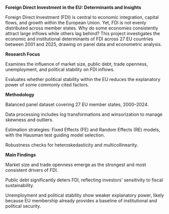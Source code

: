 **Foreign Direct Investment in the EU: Determinants and Insights**

Foreign Direct Investment (FDI) is central to economic integration, capital flows, and growth within the European Union. Yet, FDI is not evenly distributed across member states. Why do some economies consistently attract large inflows while others lag behind? This project investigates the economic and institutional determinants of FDI across 27 EU countries between 2001 and 2025, drawing on panel data and econometric analysis.

**Research Focus**

Examines the influence of market size, public debt, trade openness, unemployment, and political stability on FDI inflows.

Evaluates whether political stability within the EU reduces the explanatory power of some commonly cited factors.

**Methodology**

Balanced panel dataset covering 27 EU member states, 2000–2024.

Data processing includes log transformations and winsorization to manage skewness and outliers.

Estimation strategies: Fixed Effects (FE) and Random Effects (RE) models, with the Hausman test guiding model selection.

Robustness checks for heteroskedasticity and multicollinearity.

**Main Findings**

Market size and trade openness emerge as the strongest and most consistent drivers of FDI.

Public debt significantly deters FDI, reflecting investors’ sensitivity to fiscal sustainability.

Unemployment and political stability show weaker explanatory power, likely because EU membership already provides a baseline of institutional and political security.



